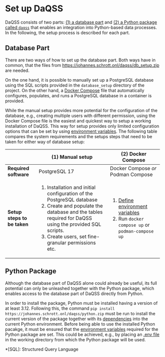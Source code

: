 # Set up DaQSS

DaQSS consists of two parts: [(1) a database part](#database-part)
and [(2) a Python package called `daqss`](#python-package) that enables an integration
into Python-based data processes.
In the following, the setup process is described for each part.

## Database Part

There are two ways of how to set up the database part. Both ways have in common, that the files
from <https://johannes.schrott.onl/daqss/db_setup.zip> are needed.

On the one hand,
it is possible to manually set up a PostgreSQL database using the SQL scripts provided in the `database_setup`
directory of the project. On the other hand, a [Docker Compose](https://docs.docker.com/compose/) file that
automatically configures, populates, and runs a PostgreSQL database in a container is provided.

While the manual setup provides more potential for the configuration of the database, e.g., creating multiple users with
different permission, using the Docker Compose file is the easiest and quickest way to setup a working installation
of DaQSS. This way for setup provides only limited configuration options that can be set by using
[environment variables](technical/environment_variables.md).
The following table compares the system requirements and the setups steps that need to be taken for either way of
database
setup:

|                             | (1) Manual setup                                                                                                                                                                                                                                        | (2) Docker Compose                                                                                                                          |
|-----------------------------|---------------------------------------------------------------------------------------------------------------------------------------------------------------------------------------------------------------------------------------------------------|---------------------------------------------------------------------------------------------------------------------------------------------|
| **Required software**       | PostgreSQL 17                                                                                                                                                                                                                                           | Docker Compose _or_ Podman Compose                                                                                                          |
| **Setup steps to be taken** | <ol><li>Installation and initial configuration of the PostgreSQL database</li><li>Create and populate the database and the tables required for DaQSS using the provided SQL scripts.</li><li>Create users, set fine-granular permissions etc.</li></ol> | <ol><li>[Define environment variables](technical/environment_variables.md)</li><li>Run `docker compose up` or `podman-compose up`</li></ol> |

## Python Package

Although the database part of DaQSS alone could already be useful, its full potential can only be unleashed together
with the Python package, which enables access to the database part of DaQSS directly from Python.

In order to install the package,
Python must be installed having a version of at least 3.12.
Following this, the command `pip install https://johannes.schrott.onl/daqss/python.zip` must be
run to install the current version of the package together with
its [dependencies](technical/dependencies.md) into the current Python environment.
Before being able to use the installed Python pacakge, it must be ensured that
the [environment variables](technical/environment_variables.md) required for the Python package are set.
This could be achieved, e.g., by placing an [.env file](technical/environment_variables.md#example) in the working
directory from which the Python package will be used.

*[SQL]: Structured Query Language